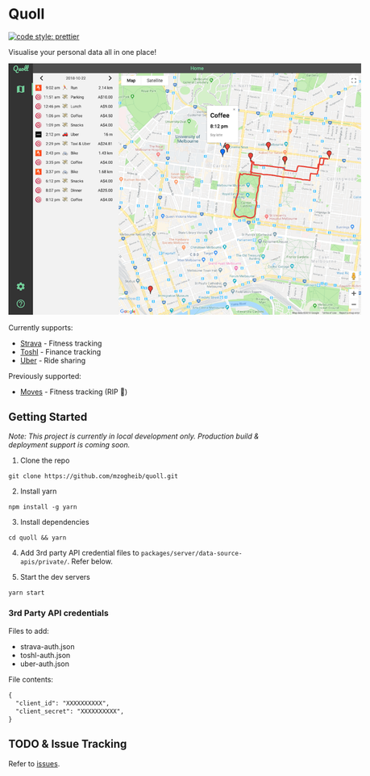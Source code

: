 # Quoll

[![code style: prettier](https://img.shields.io/badge/code_style-prettier-ff69b4.svg?style=flat-square)](https://github.com/prettier/prettier)

Visualise your personal data all in one place!

<img src="screenshot.png" alt="screenshot" style="max-width: 700px"/>

Currently supports:

- [Strava](https://www.strava.com) - Fitness tracking
- [Toshl](https://toshl.com) - Finance tracking
- [Uber](https://www.uber.com) - Ride sharing

Previously supported:

- [Moves](https://www.moves-app.com/) - Fitness tracking (RIP 🙏)

## Getting Started

_Note: This project is currently in local development only. Production build & deployment support is coming soon._

1. Clone the repo

```
git clone https://github.com/mzogheib/quoll.git
```

2. Install yarn

```
npm install -g yarn
```

3. Install dependencies

```
cd quoll && yarn
```

4. Add 3rd party API credential files to `packages/server/data-source-apis/private/`. Refer below.

5. Start the dev servers

```
yarn start
```

### 3rd Party API credentials

Files to add:

- strava-auth.json
- toshl-auth.json
- uber-auth.json

File contents:

```
{
  "client_id": "XXXXXXXXXX",
  "client_secret": "XXXXXXXXXX",
}
```

## TODO & Issue Tracking

Refer to [issues](https://github.com/mzogheib/quoll/issues).
